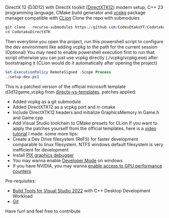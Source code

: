 DirectX 12 (D3D12) with DirectX toolkit ([DirectXTK12](https://github.com/microsoft/DirectXTK12/wiki/Getting-Started)) modern setup, C++ 23 programming language, CMake build generator and [vcpkg](https://vcpkg.io/) package manager compatible with [CLion](https://www.jetbrains.com/clion/)
Clone the repo with submodules
```ps1
git clone --recurse-submodules https://github.com/CodesOtakuYT/CodotakuDirectXTK.git
cd CodotakuDirectXTK
```
Then everytime you open the project, run this powershell script to configure the dev environment like adding vcpkg to the path for the current session (Optional)
You may need to enable powershell execution first to run that script
otherwise you can just use vcpkg directly (./vcpkg/vcpkg.exe) after bootstraping it (CLion would do it automatically after opening the project)
```ps1
Set-ExecutionPolicy RemoteSigned -Scope Process
./setup-dev.ps1
```
This is a patched version of the official microsoft template d3d12game_vcpkg from [directx-vs-templates](https://github.com/walbourn/directx-vs-templates/tree/88d18638e66f8e2cd61bc743753fd6b5bf7cd83c/d3d12game_vcpkg). patches applied:
- Added vcpkg as a git submodule
- Added DirectXTK12 as a vcpkg port and in cmake
- Include DirectXTK12 headers and initialize GraphicsMemory in Game.h and Game.cpp
- Add Visual Studio toolchain to CMake presets for CLion
If you want to apply the patches yourself from the official templates, here is a [video tutorial](https://www.youtube.com/watch?v=Qhk7q06IZhM) I made.
some more tips:
- Create a Dev Drive filesystem (ReFS) for faster development comparable to linux filesystem. NTFS windows default filesystem is very inefficient for development
- Install [PIX graphics debugger](https://devblogs.microsoft.com/pix/download/)
- You may wanna enable [Developer Mode](https://learn.microsoft.com/en-us/windows/apps/get-started/enable-your-device-for-development) on windows
- If you have NVIDIA, you may wanna [enable access to GPU performance counters](https://www.nvidia.com/content/Control-Panel-Help/vLatest/en-us/mergedProjects/nvdev/To_enable_access_to_GPU_performance_counters_for_developrs.htm)

Pre-requisites:
- [Build Tools for Visual Studio 2022](https://visualstudio.microsoft.com/downloads/#build-tools-for-visual-studio-2022) with C++ Desktop Development Workload
- [Git](https://git-scm.com/downloads/win)

Have fun! and feel free to contribute
